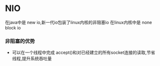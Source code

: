 # NIO

在java中是 new io,新一代io包装了linux内核的非阻塞io 在linux内核中是 none block io

### 非阻塞的优势

* 可以在一个线程中完成 accept()和对已经建立的所有socket连接的读取,节省线程,提升系统吞吐量

